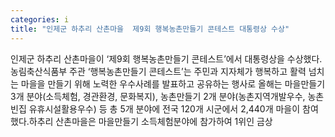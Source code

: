 ```yaml
---
categories: i
title: "인제군 하추리 산촌마을  제9회 행복농촌만들기 콘테스트 대통령상 수상"
---
```

인제군 하추리 산촌마을이 &lsquo;제9회 행복농촌만들기 콘테스트&rsquo;에서 대통령상을 수상했다.농림축산식품부 주관 &lsquo;행복농촌만들기 콘테스트&rsquo;는 주민과 지자체가 행복하고 활력 넘치는 마을을 만들기 위해 노력한 우수사례를 발표하고 공유하는 행사로 올해는 마을만들기 3개 분야(소득체험, 경관환경, 문화복지), 농촌만들기 2개 분야(농촌지역개발우수, 농촌빈집 유휴시설활용우수) 등 총 5개 분야에 전국 120개 시군에서 2,440개 마을이 참여했다.하추리 산촌마을은 마을만들기 소득체험분야에 참가하여 1위인 금상